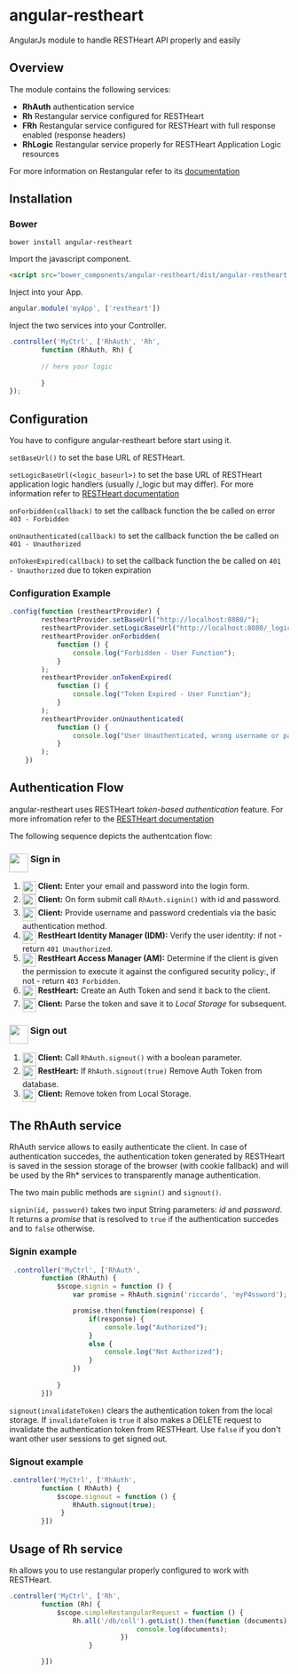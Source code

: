 # angular-restheart

AngularJs module to handle RESTHeart API properly and easily

## Overview

The module contains the following services:

- **RhAuth** authentication service
- **Rh** Restangular service configured for RESTHeart
- **FRh** Restangular service configured for RESTHeart with full response enabled (response headers)
- **RhLogic** Restangular service properly for RESTHeart Application Logic resources

For more information on Restangular refer to its [documentation](https://github.com/mgonto/restangular)

## Installation

### Bower

```
bower install angular-restheart
```

Import the javascript component.

```html
<script src="bower_components/angular-restheart/dist/angular-restheart.min.js"></script>
```

Inject into your App.

```javascript
angular.module('myApp', ['restheart'])
```

Inject the two services into your Controller.

```javascript
.controller('MyCtrl', ['RhAuth', 'Rh',
        function (RhAuth, Rh) {
        
        // here your logic
        
        }
});
```


## Configuration

You have to configure angular-restheart before start using it.

`setBaseUrl()` to set the base URL of RESTHeart.

`setLogicBaseUrl(<logic_baseurl>)` to set the base URL of RESTHeart application logic handlers (usually <baseUrl>/_logic but may differ). For more information refer to [RESTHeart documentation](https://softinstigate.atlassian.net/wiki/x/IoCw)

`onForbidden(callback)` to set the callback function the be called on error `403 - Forbidden`

`onUnauthenticated(callback)` to set the callback function the be called on `401 - Unauthorized`

`onTokenExpired(callback)` to set the callback function the be called on `401 - Unauthorized` due to token expiration 

### Configuration Example
```javascript
.config(function (restheartProvider) {
        restheartProvider.setBaseUrl("http://localhost:8080/");
        restheartProvider.setLogicBaseUrl("http://localhost:8080/_logic");
        restheartProvider.onForbidden(
            function () {
                console.log("Forbidden - User Function");
            }
        );
        restheartProvider.onTokenExpired(
            function () {
                console.log("Token Expired - User Function");
            }
        );
        restheartProvider.onUnauthenticated(
            function () {
                console.log("User Unauthenticated, wrong username or password - User Function");
            }
        );
    })
```


## Authentication Flow

angular-restheart uses RESTHeart *token-based authentication* feature. For more infromation refer to the [RESTHeart documentation](https://softinstigate.atlassian.net/wiki/x/JgDM)

The following sequence depicts the authentcation flow:

### <img height="34" align="top" src="http://tech-lives.com/wp-content/uploads/2012/03/Lock-icon.png"> Sign in

1. <img height="24" align="top" src="https://i.ytimg.com/i/bn1OgGei-DV7aSRo_HaAiw/mq1.jpg?v=4f8f2cc9"> **Client:** Enter your email and password into the login form.
2. <img height="24" align="top" src="https://i.ytimg.com/i/bn1OgGei-DV7aSRo_HaAiw/mq1.jpg?v=4f8f2cc9"> **Client:** On form submit call `RhAuth.signin()` with id and password.
3. <img height="24" align="top" src="https://i.ytimg.com/i/bn1OgGei-DV7aSRo_HaAiw/mq1.jpg?v=4f8f2cc9"> **Client:** Provide username and password credentials via the basic authentication method.
4. <img height="24" align="top" src="http://icons.iconarchive.com/icons/oxygen-icons.org/oxygen/256/Places-network-server-database-icon.png"> **RestHeart Identity Manager (IDM):** Verify the user identity: if not - return `401 Unauthorized`.
5. <img height="24" align="top" src="http://icons.iconarchive.com/icons/oxygen-icons.org/oxygen/256/Places-network-server-database-icon.png"> **RestHeart Access Manager (AM):** Determine if the client is given the permission to execute it against the configured security policy:, if not - return `403 Forbidden`.
6. <img height="24" align="top" src="http://icons.iconarchive.com/icons/oxygen-icons.org/oxygen/256/Places-network-server-database-icon.png"> **RestHeart:** Create an Auth Token and send it back to the client.
7. <img height="24" align="top" src="https://i.ytimg.com/i/bn1OgGei-DV7aSRo_HaAiw/mq1.jpg?v=4f8f2cc9"> **Client:** Parse the token and save it to *Local Storage* for subsequent.

### <img height="34" align="top" src="http://i.imgur.com/S5Ei6Rj.png"> Sign out
1. <img height="24" align="top" src="https://i.ytimg.com/i/bn1OgGei-DV7aSRo_HaAiw/mq1.jpg?v=4f8f2cc9"> **Client:** Call `RhAuth.signout()` with a boolean parameter.
2. <img height="24" align="top" src="http://icons.iconarchive.com/icons/oxygen-icons.org/oxygen/256/Places-network-server-database-icon.png"> **RestHeart:** If `RhAuth.signout(true)` Remove Auth Token from database.
3. <img height="24" align="top" src="https://i.ytimg.com/i/bn1OgGei-DV7aSRo_HaAiw/mq1.jpg?v=4f8f2cc9"> **Client:** Remove token from Local Storage.

## The RhAuth service

RhAuth service allows to easily authenticate the client. In case of authentication succedes, the authentication token generated by RESTHeart is saved in the session storage of the browser (with cookie fallback) and will be used by the Rh* services to transparently manage authentication.

The two main public methods are `signin()` and `signout()`.

`signin(id, password)` takes two input String parameters: *id* and *password*. It returns a *promise* that is resolved to `true` if the authentication succedes and to `false` otherwise.

### Signin example
```javascript
 .controller('MyCtrl', ['RhAuth',
        function (RhAuth) {
            $scope.signin = function () {
                var promise = RhAuth.signin('riccardo', 'myP4ssword');

                promise.then(function(response) {
                    if(response) {
                        console.log("Authorized");
                    }
                    else {
                        console.log("Not Authorized");
                    }
                })
                   
            }
        }])
```


`signout(invalidateToken)` clears the authentication token from the local storage. If `invalidateToken` is `true` it also makes a DELETE request to invalidate the authentication token from RESTHeart. Use `false` if you don't want other user sessions to get signed out.

### Signout example
```javascript
.controller('MyCtrl', ['RhAuth',
        function ( RhAuth) {
            $scope.signout = function () {
                RhAuth.signout(true);
             }
        }])
```


## Usage of Rh service

`Rh` allows you to use restangular properly configured to work with RESTHeart.

```javascript
.controller('MyCtrl', ['Rh',
        function (Rh) {
            $scope.simpleRestangularRequest = function () {
                Rh.all('/db/coll').getList().then(function (documents) { // returns a list of the collection documents
                                console.log(documents); 
                            })
                    }

        }])
```

